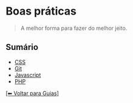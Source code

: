 # Boas práticas

> A melhor forma para fazer do melhor jeito.

## Sumário

- [CSS](./boas-praticas/CSS)
- [Git](./boas-praticas/git)
- [Javascript](./boas-praticas/javascript)
- [PHP](./boas-praticas/php)

[[⬅ Voltar para Guias]](../)
